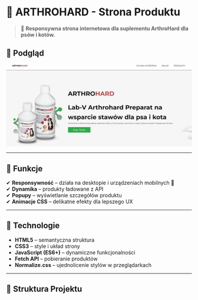 # 🏪 ARTHROHARD - Strona Produktu

> 🌟 **Responsywna strona internetowa dla suplementu ArthroHard dla psów i kotów.**

## 📸 Podgląd
![ArthroHard Preview](./images/zrzut.jpg)

---

## 🚀 **Funkcje**
✔ **Responsywność** – działa na desktopie i urządzeniach mobilnych 📱  
✔ **Dynamika** – produkty ładowane z API  
✔ **Popupy** – wyświetlanie szczegółów produktu  
✔ **Animacje CSS** – delikatne efekty dla lepszego UX  

---

## 🔧 **Technologie**
- **HTML5** – semantyczna struktura
- **CSS3** – style i układ strony
- **JavaScript (ES6+)** – dynamiczne funkcjonalności
- **Fetch API** – pobieranie produktów
- **Normalize.css** – ujednolicenie stylów w przeglądarkach

---

## 📂 **Struktura Projektu**
